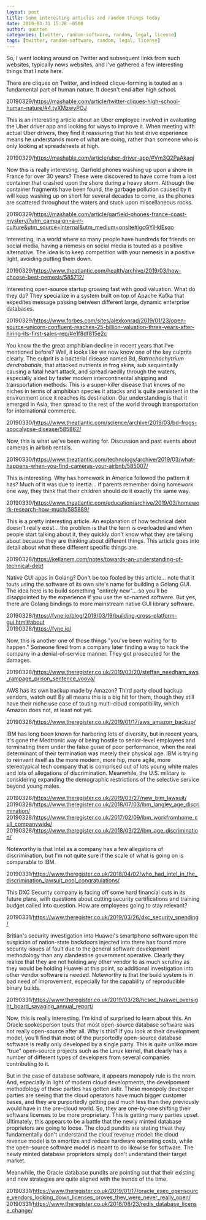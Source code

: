 ```yaml
---
layout: post
title: Some interesting articles and random things today
date: 2019-03-31 15:28 -0500
author: quorten
categories: [twitter, random-software, random, legal, license]
tags: [twitter, random-software, random, legal, license]
---
```


So, I went looking around on Twitter and subsequent links from such
websites, typically news websites, and I've gathered a few interesting
things that I note here.

There are cliques on Twitter, and indeed clique-forming is touted as a
fundamental part of human nature.  It doesn't end after high school.

20190329/https://mashable.com/article/twitter-cliques-high-school-human-nature/#4.tyXMzwvPOJ

This is an interesting article about an Uber employee involved in
evaluating the Uber driver app and looking for ways to improve it.
When meeting with actual Uber drivers, they find it reassuring that
his test drive experience means he understands more of what are doing,
rather than someone who is only looking at spreadsheets at high.

20190329/https://mashable.com/article/uber-driver-app/#Vm3Q2PaAkaqj

Now this is really interesting.  Garfield phones washing up upon a
shore in France for over 30 years?  These were discovered to have come
from a lost container that crashed upon the shore during a heavy
storm.  Although the container fragments have been found, the garbage
pollution caused by it will keep washing up on short for several
decades to come, as the phones are scattered throughout the waters and
stuck upon miscellaneous rocks.

20190329/https://mashable.com/article/garfield-phones-france-coast-mystery/?utm_campaign=a-rr-culture&utm_source=internal&utm_medium=onsite#jgcGYiHdEsqo

<!-- more -->

Interesting, in a world where so many people have hundreds for friends
on social media, having a nemesis on social media is touted as a
positive alternative.  The idea is to keep competition with your
nemesis in a positive light, avoiding putting them down.

20190329/https://www.theatlantic.com/health/archive/2019/03/how-choose-best-nemesis/585712/

Interesting open-source startup growing fast with good valuation.
What do they do?  They specialize in a system built on top of Apache
Kafka that expedites message passing between different large, dynamic
enterprise databases.

20190329/https://www.forbes.com/sites/alexkonrad/2019/01/23/open-source-unicorn-confluent-reaches-25-billion-valuation-three-years-after-hiring-its-first-sales-rep/#e1f8df815e2c

You know the the great amphibian decline in recent years that I've
mentioned before?  Well, it looks like we now know one of the key
culprits clearly.  The culprit is a bacterial disease named Bd,
_Batrachochytrium dendrobatidis_, that attacked nutrients in frog
skins, sub sequentially causing a fatal heart attack, and spread
raedily through the waters, especially aided by faster modern
intercontinental shipping and transportation methods.  This is a
super-killer disease that knows of no niches in terms of amphibian
species it attacks and is quite persistent in the environment once it
reaches its destination.  Our understanding is that it emerged in
Asia, then spread to the rest of the world through transportation for
international commerce.

20190330/https://www.theatlantic.com/science/archive/2019/03/bd-frogs-apocalypse-disease/585862/

Now, this is what we've been waiting for.  Discussion and past events
about cameras in airbnb rentals.

20190330/https://www.theatlantic.com/technology/archive/2019/03/what-happens-when-you-find-cameras-your-airbnb/585007/

This is interesting.  Why has homework in America followed the pattern
it has?  Much of it was due to inertia... if parents remember doing
homework one way, they think that their children should do it exactly
the same way.

20190330/https://www.theatlantic.com/education/archive/2019/03/homework-research-how-much/585889/

This is a pretty interesting article.  An explanation of how technical
debt doesn't really exist... the problem is that the term is
overloaded and when people start talking about it, they quickly don't
know what they are talking about because they are thinking about
different things.  This article goes into detail about what these
different specific things are.

20190328/https://kellanem.com/notes/towards-an-understanding-of-technical-debt

Native GUI apps in Golang?  Don't be too fooled by this article...
note that it touts using the software of its own site's name for
building a Golang GUI.  The idea here is to build something "entirely
new"...  so you'll be disappointed by the experience if you use the
so-named software.  But yes, there are Golang bindings to more
mainstream native GUI library software.

20190328/https://fyne.io/blog/2019/03/19/building-cross-platform-gui.html#about  
20190328/https://fyne.io/

Now, this is another one of those things "you've been waiting for to
happen."  Someone fired from a company later finding a way to hack the
company in a denial-of-service manner.  They got prosecuted for the
damages.

20190328/https://www.theregister.co.uk/2019/03/20/steffan_needham_aws_rampage_prison_sentence_voova/

AWS has its own backup made by Amazon?  Third party cloud backup
vendors, watch out!  By all means this is a big hit for them, though
they still have their niche use case of touting multi-cloud
compatibility, which Amazon does not, at least not yet.

20190328/https://www.theregister.co.uk/2019/01/17/aws_amazon_backup/

IBM has long been known for harboring lots of diversity, but in recent
years, it's gone the Medtronic way of being hostile to senior-level
employees and terminating them under the false guise of poor
performance, when the real determinant of their termination was merely
their physical age.  IBM is trying to reinvent itself as the more
modern, more hip, more agile, more stereotypical tech company that is
comprised out of lots young white males and lots of allegations of
discrimination.  Meanwhile, the U.S. military is considering expanding
the demographic restrictions of the selective service beyond young
males.

20190328/https://www.theregister.co.uk/2019/03/27/new_bim_lawsuit/  
20190328/https://www.theregister.co.uk/2018/07/03/ibm_langley_age_discrimination/  
20190328/https://www.theregister.co.uk/2017/02/09/ibm_workfromhome_cull_companywide/  
20190328/https://www.theregister.co.uk/2018/03/22/ibm_age_discrimination/

Noteworthy is that Intel as a company has a few allegations of
discrimination, but I'm not quite sure if the scale of what is going
on is comparable to IBM.

20190331/https://www.theregister.co.uk/2018/04/02/who_had_intel_in_the_discrimination_lawsuit_pool_congratulations/

This DXC Security company is facing off some hard financial cuts in
its future plans, with questions about cutting security certifications
and training budget called into question.  How are employees going to
stay relevant?

20190331/https://www.theregister.co.uk/2019/03/26/dxc_security_spending/

Britian's security investigation into Huawei's smartphone software
upon the suspicion of nation-state backdoors injected into there has
found more security issues at fault due to the general software
development methodology than any clandestine government operative.
Clearly they realize that they are not holding any other vendor to as
much scrutiny as they would be holding Huawei at this point, so
additional investigation into other vendor software is needed.
Noteworthy is that the build system is in bad need of improvement,
especially for the capability of reproducible binary builds.

20190331/https://www.theregister.co.uk/2019/03/28/hcsec_huawei_oversight_board_savaging_annual_report/

Now, this is really interesting.  I'm kind of surprised to learn about
this.  An Oracle spokesperson touts that most open-source database
software was not really open-source after all.  Why is this?  If you
look at their development model, you'll find that most of the
purportedly open-source database software is really only developed by
a single party.  This is quite unlike more "true" open-source projects
such as the Linux kernel, that clearly has a number of different types
of developers from several companies contributing to it.

But in the case of database software, it appears monopoly rule is the
nrom.  And, especially in light of modern cloud developments, the
develpoment methodology of these parties has gotten astir.  These
monopoly developer parties are seeing that the cloud operators have
much bigger customer bases, and they are purportedly getting paid much
less than they previously would have in the pre-cloud world.  So, they
are one-by-one shifting their software licenses to be more
proprietary.  This is getting many parties upset.  Ultimately, this
appears to be a battle that the newly minted database proprietors are
going to loose.  The cloud pundits are stating theat they
fundamentally don't understand the cloud revenue model: the cloud
revenue model is to amortize and reduce hardware operating costs,
while the open-source software model is meant to do likewise for
software.  The newly minted database proprietors simply don't
understand their target market.

Meanwhile, the Oracle database pundits are pointing out that their
existing and new strategies are quite aligned with the trends of the
time.

20190331/https://www.theregister.co.uk/2019/01/17/oracle_exec_opensource_vendors_locking_down_licenses_proves_they_were_never_really_open/  
20190331/https://www.theregister.co.uk/2018/08/23/redis_database_license_change/
